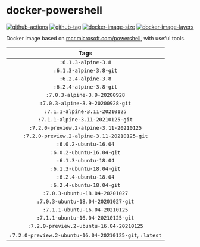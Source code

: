 # docker-powershell

[![github-actions](https://github.com/theohbrothers/docker-powershell/workflows/ci-master-pr/badge.svg)](https://github.com/theohbrothers/docker-powershell/actions)
[![github-tag](https://img.shields.io/github/tag/theohbrothers/docker-powershell)](https://github.com/theohbrothers/docker-powershell/releases/)
[![docker-image-size](https://img.shields.io/microbadger/image-size/theohbrothers/docker-powershell/latest)](https://hub.docker.com/r/theohbrothers/docker-powershell)
[![docker-image-layers](https://img.shields.io/microbadger/layers/theohbrothers/docker-powershell/latest)](https://hub.docker.com/r/theohbrothers/docker-powershell)

Docker image based on [mcr.microsoft.com/powershell](https://hub.docker.com/r/microsoft/powershell/), with useful tools.

| Tags |
|:-------:|
| `:6.1.3-alpine-3.8` |
| `:6.1.3-alpine-3.8-git` |
| `:6.2.4-alpine-3.8` |
| `:6.2.4-alpine-3.8-git` |
| `:7.0.3-alpine-3.9-20200928` |
| `:7.0.3-alpine-3.9-20200928-git` |
| `:7.1.1-alpine-3.11-20210125` |
| `:7.1.1-alpine-3.11-20210125-git` |
| `:7.2.0-preview.2-alpine-3.11-20210125` |
| `:7.2.0-preview.2-alpine-3.11-20210125-git` |
| `:6.0.2-ubuntu-16.04` |
| `:6.0.2-ubuntu-16.04-git` |
| `:6.1.3-ubuntu-18.04` |
| `:6.1.3-ubuntu-18.04-git` |
| `:6.2.4-ubuntu-18.04` |
| `:6.2.4-ubuntu-18.04-git` |
| `:7.0.3-ubuntu-18.04-20201027` |
| `:7.0.3-ubuntu-18.04-20201027-git` |
| `:7.1.1-ubuntu-16.04-20210125` |
| `:7.1.1-ubuntu-16.04-20210125-git` |
| `:7.2.0-preview.2-ubuntu-16.04-20210125` |
| `:7.2.0-preview.2-ubuntu-16.04-20210125-git`, `:latest` |
